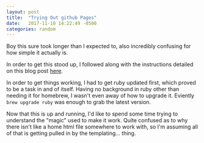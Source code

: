 ```yaml
---
layout: post
title:  "Trying Out github Pages"
date:   2017-11-10 14:22:49 -0500
categories: random
---
```

Boy this sure took longer than I expected to, also incredibly confusing for how simple it actually is.

In order to get this stood up, I followed along with the instructions detailed on this blog post [here][jekyll-blog].

In order to get things working, I had to get ruby updated first, which proved to be a task in and of itself. Having no background in ruby other than needing it for homebrew, I wasn't even away of how to upgrade it. Eviently `brew upgrade ruby` was enough to grab the latest version.

Now that this is up and running, I'd like to spend some time trying to understand the "magic" used to make it work. Quite confused as to why there isn't like a home html file somewhere to work with, so I'm assuming all of that is getting pulled in by the templating... thing.

[jekyll-blog]: https://devblast.com/b/create-a-static-websiteblog-with-jekyll-and-github-pages
